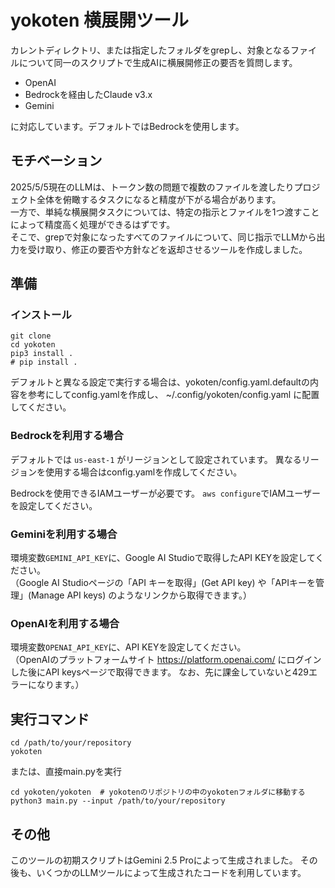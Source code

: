 # yokoten 横展開ツール

カレントディレクトリ、または指定したフォルダをgrepし、対象となるファイルについて同一のスクリプトで生成AIに横展開修正の要否を質問します。

- OpenAI
- Bedrockを経由したClaude v3.x
- Gemini

に対応しています。デフォルトではBedrockを使用します。

## モチベーション

2025/5/5現在のLLMは、トークン数の問題で複数のファイルを渡したりプロジェクト全体を俯瞰するタスクになると精度が下がる場合があります。  
一方で、単純な横展開タスクについては、特定の指示とファイルを1つ渡すことによって精度高く処理ができるはずです。  
そこで、grepで対象になったすべてのファイルについて、同じ指示でLLMから出力を受け取り、修正の要否や方針などを返却させるツールを作成しました。

## 準備

### インストール

```shell
git clone 
cd yokoten
pip3 install .
# pip install .
```

デフォルトと異なる設定で実行する場合は、yokoten/config.yaml.defaultの内容を参考にしてconfig.yamlを作成し、
~/.config/yokoten/config.yaml に配置してください。

### Bedrockを利用する場合

デフォルトでは `us-east-1` がリージョンとして設定されています。
異なるリージョンを使用する場合はconfig.yamlを作成してください。

Bedrockを使用できるIAMユーザーが必要です。
`aws configure`でIAMユーザーを設定してください。

### Geminiを利用する場合

環境変数`GEMINI_API_KEY`に、Google AI Studioで取得したAPI KEYを設定してください。  
（Google AI Studioページの「API キーを取得」(Get API key) や「APIキーを管理」(Manage API keys) のようなリンクから取得できます。）

### OpenAIを利用する場合

環境変数`OPENAI_API_KEY`に、API KEYを設定してください。  
（OpenAIのプラットフォームサイト https://platform.openai.com/ にログインした後にAPI keysページで取得できます。
なお、先に課金していないと429エラーになります。）

## 実行コマンド

```shell
cd /path/to/your/repository
yokoten
```

または、直接main.pyを実行

```shell
cd yokoten/yokoten  # yokotenのリポジトリの中のyokotenフォルダに移動する
python3 main.py --input /path/to/your/repository
```

## その他

このツールの初期スクリプトはGemini 2.5 Proによって生成されました。
その後も、いくつかのLLMツールによって生成されたコードを利用しています。
